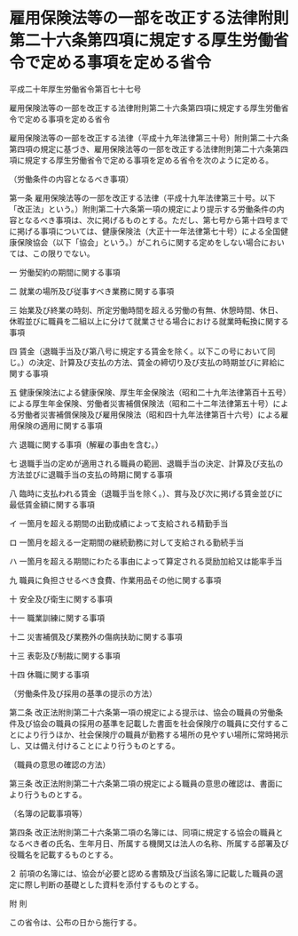 # 雇用保険法等の一部を改正する法律附則第二十六条第四項に規定する厚生労働省令で定める事項を定める省令

平成二十年厚生労働省令第百七十七号

雇用保険法等の一部を改正する法律附則第二十六条第四項に規定する厚生労働省令で定める事項を定める省令

雇用保険法等の一部を改正する法律（平成十九年法律第三十号）附則第二十六条第四項の規定に基づき、雇用保険法等の一部を改正する法律附則第二十六条第四項に規定する厚生労働省令で定める事項を定める省令を次のように定める。

（労働条件の内容となるべき事項）

第一条 雇用保険法等の一部を改正する法律（平成十九年法律第三十号。以下「改正法」という。）附則第二十六条第一項の規定により提示する労働条件の内容となるべき事項は、次に掲げるものとする。ただし、第七号から第十四号までに掲げる事項については、健康保険法（大正十一年法律第七十号）による全国健康保険協会（以下「協会」という。）がこれらに関する定めをしない場合においては、この限りでない。

一 労働契約の期間に関する事項

二 就業の場所及び従事すべき業務に関する事項

三 始業及び終業の時刻、所定労働時間を超える労働の有無、休憩時間、休日、休暇並びに職員を二組以上に分けて就業させる場合における就業時転換に関する事項

四 賃金（退職手当及び第八号に規定する賃金を除く。以下この号において同じ。）の決定、計算及び支払の方法、賃金の締切り及び支払の時期並びに昇給に関する事項

五 健康保険法による健康保険、厚生年金保険法（昭和二十九年法律第百十五号）による厚生年金保険、労働者災害補償保険法（昭和二十二年法律第五十号）による労働者災害補償保険及び雇用保険法（昭和四十九年法律第百十六号）による雇用保険の適用に関する事項

六 退職に関する事項（解雇の事由を含む。）

七 退職手当の定めが適用される職員の範囲、退職手当の決定、計算及び支払の方法並びに退職手当の支払の時期に関する事項

八 臨時に支払われる賃金（退職手当を除く。）、賞与及び次に掲げる賃金並びに最低賃金額に関する事項

イ 一箇月を超える期間の出勤成績によって支給される精勤手当

ロ 一箇月を超える一定期間の継続勤務に対して支給される勤続手当

ハ 一箇月を超える期間にわたる事由によって算定される奨励加給又は能率手当

九 職員に負担させるべき食費、作業用品その他に関する事項

十 安全及び衛生に関する事項

十一 職業訓練に関する事項

十二 災害補償及び業務外の傷病扶助に関する事項

十三 表彰及び制裁に関する事項

十四 休職に関する事項

（労働条件及び採用の基準の提示の方法）

第二条 改正法附則第二十六条第一項の規定による提示は、協会の職員の労働条件及び協会の職員の採用の基準を記載した書面を社会保険庁の職員に交付することにより行うほか、社会保険庁の職員が勤務する場所の見やすい場所に常時掲示し、又は備え付けることにより行うものとする。

（職員の意思の確認の方法）

第三条 改正法附則第二十六条第二項の規定による職員の意思の確認は、書面により行うものとする。

（名簿の記載事項等）

第四条 改正法附則第二十六条第二項の名簿には、同項に規定する協会の職員となるべき者の氏名、生年月日、所属する機関又は法人の名称、所属する部署及び役職名を記載するものとする。

２ 前項の名簿には、協会が必要と認める書類及び当該名簿に記載した職員の選定に際し判断の基礎とした資料を添付するものとする。

附 則

この省令は、公布の日から施行する。
